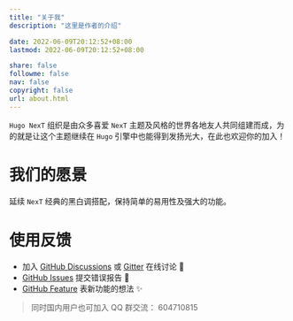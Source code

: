 ```yaml
---
title: "关于我"
description: "这里是作者的介绍"

date: 2022-06-09T20:12:52+08:00
lastmod: 2022-06-09T20:12:52+08:00

share: false
followme: false
nav: false
copyright: false
url: about.html
---
```


`Hugo NexT` 组织是由众多喜爱 `NexT` 主题及风格的世界各地友人共同组建而成，为的就是让这个主题继续在 `Hugo` 引擎中也能得到发扬光大，在此也欢迎你的加入！

# 我们的愿景

延续 `NexT` 经典的黑白调搭配，保持简单的易用性及强大的功能。

# 使用反馈

- 加入 [GitHub Discussions](https://github.com/hugo-next/hugo-theme-next/discussions) 或 [Gitter](https://gitter.im/hugo-next/community) 在线讨论 :beers:
- [GitHub Issues](https://github.com/hugo-next/hugo-theme-next/issues/new?labels=Bug&template=bug-report.md) 提交错误报告 :bug:
- [GitHub Feature](https://github.com/hugo-next/hugo-theme-next/issues/new?labels=Feature+Request&template=feature-request.md) 表新功能的想法 :sparkles:

> 同时国内用户也可加入 QQ 群交流： 604710815